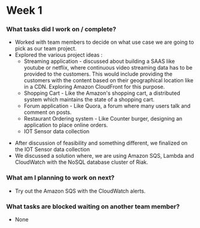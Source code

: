 # Week 1



### What tasks did I work on / complete?

- Worked with team members to decide on what use case we are going to pick as our team project. 
- Explored the various project ideas :
  * Streaming application - discussed about building a SAAS like youtube or netflix, where continuous video streaming data has to be provided to the customers. This would include providing the customers with the content based on their geographical location like in a CDN. Exploring Amazon CloudFront for this purpose.
  * Shopping Cart - Like the Amazon's shopping cart, a distributed system which maintains the state of a shopping cart.
  * Forum application - Like Quora, a forum where many users talk and comment on posts.
  * Restaurant Ordering system - Like Counter burger, designing an application to place online orders.
  * IOT Sensor data collection

* After discussion of feasibility and something different, we finalized on the IOT Sensor data collection
* We discussed a solution where, we are using Amazon SQS, Lambda and CloudWatch with the NoSQL database cluster of Riak.

### What am I planning to work on next?

* Try out the Amazon SQS with the CloudWatch alerts.

### What tasks are blocked waiting on another team member?

* None

